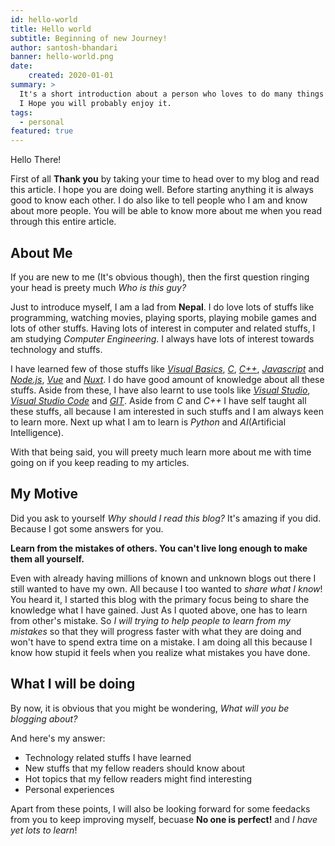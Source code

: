 ```yaml
---
id: hello-world
title: Hello world
subtitle: Beginning of new Journey!
author: santosh-bhandari
banner: hello-world.png
date:
    created: 2020-01-01
summary: >
  It's a short introduction about a person who loves to do many things and currently has started bloggin.
  I Hope you will probably enjoy it.
tags:
  - personal
featured: true
---
```


Hello There!

First of all **Thank you** by taking your time to head over to my blog and read this article. I hope you are doing well.
Before starting anything it is always good to know each other. I do also like to tell people who I am and know about more people.
You will be able to know more about me when you read through this entire article.

## About Me
If you are new to me (It's obvious though), then the first question ringing your head is preety much *Who is this guy?*

Just to introduce myself, I am a lad from **Nepal**. I do love lots of stuffs like programming, watching movies, playing sports, playing mobile games and lots of other stuffs.
Having lots of interest in computer and related stuffs, I am studying *Computer Engineering*. I always have lots of interest towards technology and stuffs.

I have learned few of those stuffs like <u>*Visual Basics*</u>, <u>*C*</u>, <u>*C++*</u>, <u>*Javascript*</u> and <u>*Node.js*</u>, <u>*Vue*</u> and <u>*Nuxt*</u>. I do have good amount of knowledge about all these stuffs.
Aside from these, I have also learnt to use tools like <u>*Visual Studio*</u>, <u>*Visual Studio Code*</u> and <u>*GIT*</u>.
Aside from *C* and *C++* I have self taught all these stuffs, all because I am interested in such stuffs and I am always keen to learn more.
Next up what I am to learn is *Python* and *AI*(Artificial Intelligence).

With that being said, you will preety much learn more about me with time going on if you keep reading to my articles.

## My Motive
Did you ask to yourself *Why should I read this blog?*
It's amazing if you did. Because I got some answers for you.

**Learn from the mistakes of others. You can't live long enough to make them all yourself.**

Even with already having millions of known and unknown blogs out there I still wanted to have my own. All because I too wanted to *share what I know*!
You heard it, I started this blog with the primary focus being to share the knowledge what I have gained.
Just As I quoted above, one has to learn from other's mistake. So *I will trying to help people to learn from my mistakes*
so that they will progress faster with what they are doing and won't have to spend extra time on a mistake.
I am doing all this because I know how stupid it feels when you realize what mistakes you have done.

## What I will be doing
By now, it is obvious that you might be wondering, *What will you be blogging about?*

And here's my answer:
  - Technology related stuffs I have learned
  - New stuffs that my fellow readers should know about
  - Hot topics that my fellow readers might find interesting
  - Personal experiences

Apart from these points, I will also be looking forward for some feedacks from you to keep improving myself, becuase **No one is perfect!** and *I have yet lots to learn*!